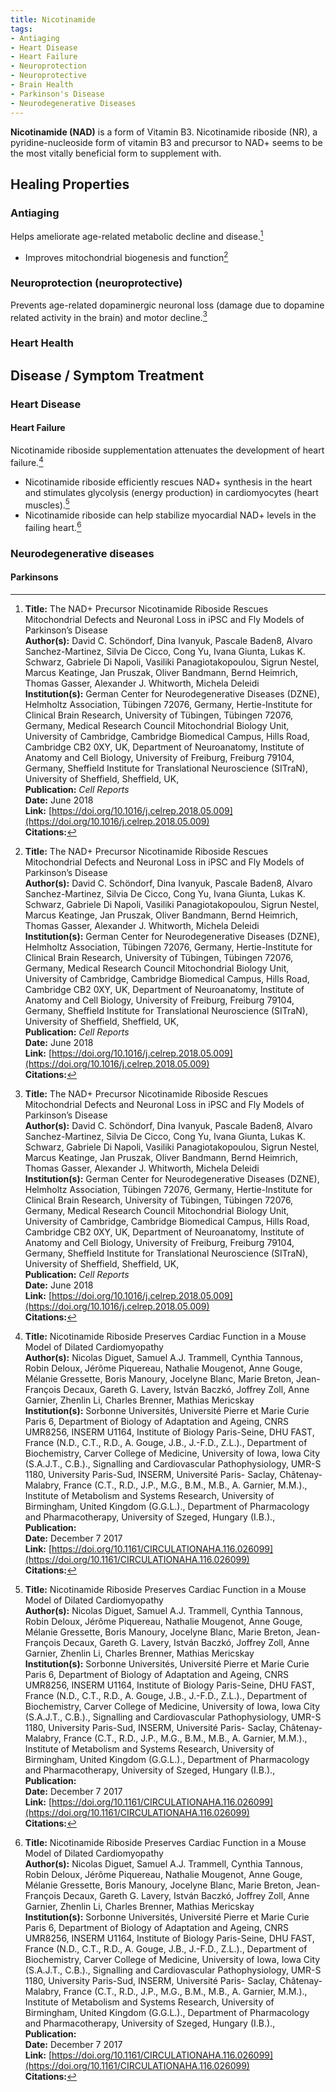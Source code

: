 ```yaml
---
title: Nicotinamide
tags:
- Antiaging
- Heart Disease
- Heart Failure
- Neuroprotection
- Neuroprotective
- Brain Health
- Parkinson's Disease
- Neurodegenerative Diseases
---
```

**Nicotinamide (NAD)** is a form of Vitamin B3.  Nicotinamide riboside (NR), a pyridine-nucleoside form of vitamin B3 and precursor to NAD+ seems to be the most vitally beneficial form to supplement with.

## Healing Properties

### Antiaging

Helps ameliorate age-related metabolic decline and disease.[^1]

- Improves mitochondrial biogenesis and function[^1]

### Neuroprotection (neuroprotective)

Prevents age-related dopaminergic neuronal loss (damage due to dopamine related activity in the brain) and motor decline.[^1]

### Heart Health

## Disease / Symptom Treatment

### Heart Disease

#### Heart Failure

Nicotinamide riboside supplementation attenuates the development of heart failure.[^2]

- Nicotinamide riboside efficiently rescues NAD+ synthesis in the heart and stimulates glycolysis (energy production) in cardiomyocytes (heart muscles).[^2]
- Nicotinamide riboside can help stabilize myocardial NAD+ levels in the failing heart.[^2]

### Neurodegenerative diseases

#### Parkinsons

[^1]: **Title:** The NAD+ Precursor Nicotinamide Riboside Rescues Mitochondrial Defects and Neuronal Loss in iPSC and Fly Models of Parkinson’s Disease<br>**Author(s):** David C. Schöndorf, Dina Ivanyuk, Pascale Baden8, Alvaro Sanchez-Martinez, Silvia De Cicco, Cong Yu, Ivana Giunta, Lukas K. Schwarz, Gabriele Di Napoli, Vasiliki Panagiotakopoulou, Sigrun Nestel, Marcus Keatinge, Jan Pruszak, Oliver Bandmann, Bernd Heimrich, Thomas Gasser, Alexander J. Whitworth, Michela Deleidi<br>**Institution(s):** German Center for Neurodegenerative Diseases (DZNE), Helmholtz Association, Tübingen 72076, Germany, Hertie-Institute for Clinical Brain Research, University of Tübingen, Tübingen 72076, Germany, Medical Research Council Mitochondrial Biology Unit, University of Cambridge, Cambridge Biomedical Campus, Hills Road, Cambridge CB2 0XY, UK, Department of Neuroanatomy, Institute of Anatomy and Cell Biology, University of Freiburg, Freiburg 79104, Germany, Sheffield Institute for Translational Neuroscience (SITraN), University of Sheffield, Sheffield, UK, <br>**Publication:** <i>Cell Reports</i><br>**Date:** June 2018<br>**Link:** [https://doi.org/10.1016/j.celrep.2018.05.009](https://doi.org/10.1016/j.celrep.2018.05.009)<br>**Citations:**   

[^2]: **Title:** Nicotinamide Riboside Preserves Cardiac Function in a Mouse Model of Dilated Cardiomyopathy<br>**Author(s):**  Nicolas Diguet, Samuel A.J. Trammell, Cynthia Tannous, Robin Deloux, Jérôme Piquereau, Nathalie Mougenot, Anne Gouge, Mélanie Gressette, Boris Manoury, Jocelyne Blanc, Marie Breton, Jean-François Decaux, Gareth G. Lavery, István Baczkó, Joffrey Zoll, Anne Garnier, Zhenlin Li, Charles Brenner, Mathias Mericskay<br>**Institution(s):** Sorbonne Universités, Université Pierre et Marie Curie Paris 6, Department of Biology of Adaptation and Ageing, CNRS UMR8256, INSERM U1164, Institute of Biology Paris-Seine, DHU FAST, France (N.D., C.T., R.D., A. Gouge, J.B., J.-F.D., Z.L.)., Department of Biochemistry, Carver College of Medicine, University of Iowa, Iowa City (S.A.J.T., C.B.)., Signalling and Cardiovascular Pathophysiology, UMR-S 1180, University Paris-Sud, INSERM, Université Paris- Saclay, Châtenay-Malabry, France (C.T., R.D., J.P., M.G., B.M., M.B., A. Garnier, M.M.)., Institute of Metabolism and Systems Research, University of Birmingham, United Kingdom (G.G.L.)., Department of Pharmacology and Pharmacotherapy, University of Szeged, Hungary (I.B.)., <br>**Publication:** <i> </i><br>**Date:** December 7 2017<br>**Link:** [https://doi.org/10.1161/CIRCULATIONAHA.116.026099](https://doi.org/10.1161/CIRCULATIONAHA.116.026099)<br>**Citations:**   